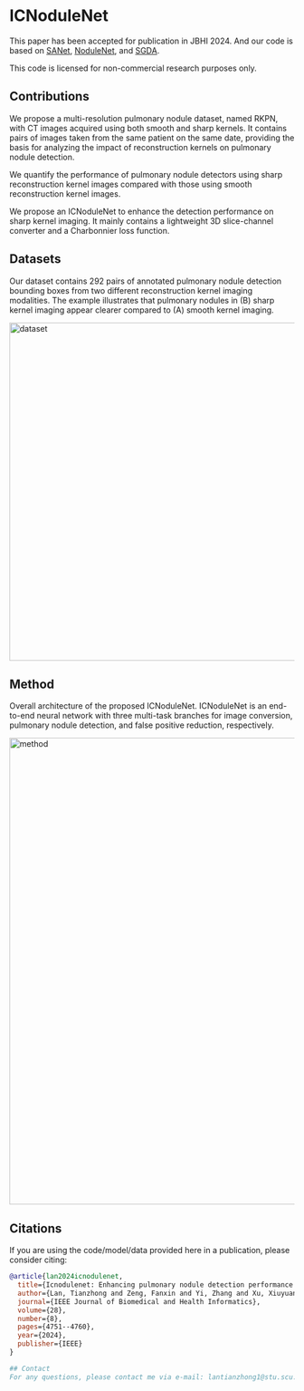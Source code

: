 # ICNoduleNet
This paper has been accepted for publication in JBHI 2024. And our code is based on [SANet](https://github.com/mj129/SANet), [NoduleNet](https://github.com/uci-cbcl/NoduleNet), and [SGDA](https://github.com/Ruixxxx/SGDA).

This code is licensed for non-commercial research purposes only.

## Contributions

We propose a multi-resolution pulmonary nodule dataset, named RKPN, with CT images acquired using both smooth and sharp kernels. It contains pairs of images taken from the same patient on the same date, providing the basis for analyzing the impact of reconstruction kernels on pulmonary nodule detection.

We quantify the performance of pulmonary nodule detectors using sharp reconstruction kernel images compared with those using smooth reconstruction kernel images.

We propose an ICNoduleNet to enhance the detection performance on sharp kernel imaging. It mainly contains a lightweight 3D slice-channel converter and a Charbonnier loss function.

## Datasets
Our dataset contains 292 pairs of annotated pulmonary nodule detection bounding boxes from two different reconstruction kernel imaging modalities. The example illustrates that pulmonary nodules in (B) sharp kernel imaging appear clearer compared to (A) smooth kernel imaging. 

<img width="935" height="597" alt="dataset" src="https://github.com/user-attachments/assets/66b89aa3-d6db-43fc-98ac-272319983f78" />

## Method
Overall architecture of the proposed ICNoduleNet. ICNoduleNet is an end-to-end neural network with three multi-task branches for image conversion, pulmonary nodule detection, and false positive reduction, respectively.

<img width="1465" height="824" alt="method" src="https://github.com/user-attachments/assets/e24a7e4a-e75d-4a39-a697-977def9af4ae" />

## Citations
If you are using the code/model/data provided here in a publication, please consider citing:
```bibtex
@article{lan2024icnodulenet,
  title={Icnodulenet: Enhancing pulmonary nodule detection performance on sharp kernel ct imaging},
  author={Lan, Tianzhong and Zeng, Fanxin and Yi, Zhang and Xu, Xiuyuan and Zhu, Min},
  journal={IEEE Journal of Biomedical and Health Informatics},
  volume={28},
  number={8},
  pages={4751--4760},
  year={2024},
  publisher={IEEE}
}

## Contact
For any questions, please contact me via e-mail: lantianzhong1@stu.scu.edu.cn.
